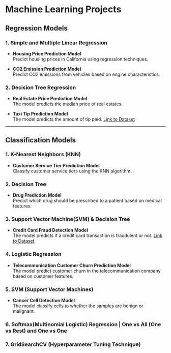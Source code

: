 # Machine Learning Projects

## Regression Models
### 1. Simple and Multiple Linear Regression
- **Housing Price Prediction Model**  
   Predict housing prices in California using regression techniques.

- **CO2 Emission Prediction Model**  
   Predict CO2 emissions from vehicles based on engine characteristics.

### 2. Decision Tree Regression
- **Real Estate Price Prediction Model**  
   The model predicts the median price of real estates.

- **Taxi Tip Prediction Model**  
   The model predicts the amount of tip paid.
   [Link to Dataset](https://cf-courses-data.s3.us.cloud-object-storage.appdomain.cloud/IBMDeveloperSkillsNetwork-ML0101EN-SkillsNetwork/labs/Module%203/data/yellow_tripdata_2019-06.csv)

---

## Classification Models
### 1. K-Nearest Neighbors (KNN)
- **Customer Service Tier Prediction Model**  
   Classify customer service tiers using the KNN algorithm.

### 2. Decision Tree
- **Drug Prediction Model**  
   Predict which drug should be prescribed to a patient based on medical features.

### 3. Support Vector Machine(SVM) & Decision Tree
- **Credit Card Fraud Detection Model**  
   The model predicts if a credit card transaction is fraudulent or not.
   [Link to Dataset](https://cf-courses-data.s3.us.cloud-object-storage.appdomain.cloud/IBMDeveloperSkillsNetwork-ML0101EN-SkillsNetwork/labs/Module%203/data/creditcard.csv)

### 4. Logistic Regression
- **Telecommunication Customer Churn Prediction Model**  
   The model predict customer churn in the telecommunication company based on customer features.

### 5. SVM (Support Vector Machines)
- **Cancer Cell Detection Model**  
   The model classify cells to whether the samples are benign or malignant.
  
### 6. Softmax(Multinomial Logistic) Regression | One vs All (One vs Rest) and One vs One

### 7. GridSearchCV (Hyperparameter Tuning Technique)